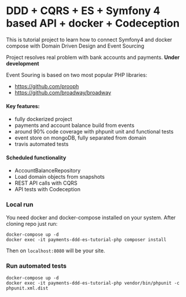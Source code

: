 # DDD + CQRS + ES + Symfony 4 based API + docker + Codeception

This is tutorial project to learn how to connect Symfony4 and docker compose with Domain Driven Design and Event Sourcing

Project resolves real problem with bank accounts and payments. **Under development**

Event Souring is based on two most popular PHP libraries:
- https://github.com/prooph
- https://github.com/broadway/broadway

#### Key features:
- fully dockerized project
- payments and account balance build from events
- around 90% code coverage with phpunit unit and functional tests
- event store on mongoDB, fully separated from domain
- travis automated tests

#### Scheduled functionality
- AccountBalanceRepository
- Load domain objects from snapshots
- REST API calls with CQRS
- API tests with Codeception

### Local run

You need docker and docker-compose installed on your system.
After cloning repo just run:

```
docker-compose up -d
docker exec -it payments-ddd-es-tutorial-php composer install
```

Then on ```localhost:8080``` will be your site.

### Run automated tests

```
docker-compose up -d
docker exec -it payments-ddd-es-tutorial-php vendor/bin/phpunit -c phpunit.xml.dist
```

